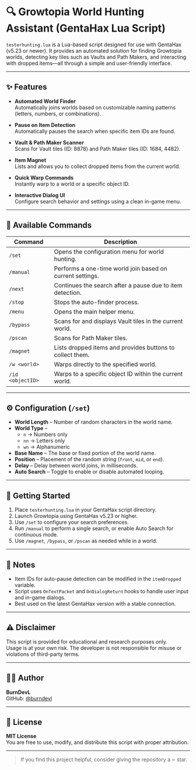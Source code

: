 # 🔍 Growtopia World Hunting Assistant (GentaHax Lua Script)

`testerhunting.lua` is a Lua-based script designed for use with GentaHax (v5.23 or newer). It provides an automated solution for finding Growtopia worlds, detecting key tiles such as Vaults and Path Makers, and interacting with dropped items—all through a simple and user-friendly interface.

---

## ✨ Features

- **Automated World Finder**  
  Automatically joins worlds based on customizable naming patterns (letters, numbers, or combinations).

- **Pause on Item Detection**  
  Automatically pauses the search when specific item IDs are found.

- **Vault & Path Maker Scanner**  
  Scans for Vault tiles (ID: 8878) and Path Maker tiles (ID: 1684, 4482).

- **Item Magnet**  
  Lists and allows you to collect dropped items from the current world.

- **Quick Warp Commands**  
  Instantly warp to a world or a specific object ID.

- **Interactive Dialog UI**  
  Configure search behavior and settings using a clean in-game menu.

---

## 🧪 Available Commands

| Command           | Description                                                                 |
|-------------------|-----------------------------------------------------------------------------|
| `/set`            | Opens the configuration menu for world hunting.                            |
| `/manual`         | Performs a one-time world join based on current settings.                   |
| `/next`           | Continues the search after a pause due to item detection.                   |
| `/stop`           | Stops the auto-finder process.                                              |
| `/menu`           | Opens the main helper menu.                                                 |
| `/bypass`         | Scans for and displays Vault tiles in the current world.                    |
| `/pscan`          | Scans for Path Maker tiles.                                                 |
| `/magnet`         | Lists dropped items and provides buttons to collect them.                   |
| `/w <world>`      | Warps directly to the specified world.                                      |
| `/id <objectID>`  | Warps to a specific object ID within the current world.                     |

---

## ⚙️ Configuration (`/set`)

- **World Length** – Number of random characters in the world name.
- **World Type** –  
  - `n` → Numbers only  
  - `nn` → Letters only  
  - `wn` → Alphanumeric
- **Base Name** – The base or fixed portion of the world name.
- **Position** – Placement of the random string (`front`, `mid`, or `end`).
- **Delay** – Delay between world joins, in milliseconds.
- **Auto Search** – Toggle to enable or disable automated looping.

---

## 🚀 Getting Started

1. Place `testerhunting.lua` in your GentaHax script directory.
2. Launch Growtopia using GentaHax v5.23 or higher.
3. Use `/set` to configure your search preferences.
4. Run `/manual` to perform a single search, or enable Auto Search for continuous mode.
5. Use `/magnet`, `/bypass`, or `/pscan` as needed while in a world.

---

## 📌 Notes

- Item IDs for auto-pause detection can be modified in the `itemDropped` variable.
- Script uses `OnTextPacket` and `OnDialogReturn` hooks to handle user input and in-game dialogs.
- Best used on the latest GentaHax version with a stable connection.

---

## ⚠️ Disclaimer

This script is provided for educational and research purposes only.  
Usage is at your own risk. The developer is not responsible for misuse or violations of third-party terms.

---

## 👨‍💻 Author

**BurnDevL**  
GitHub: [@burndevl](https://github.com/burndevl)

---

## 📄 License

**MIT License**  
You are free to use, modify, and distribute this script with proper attribution.

---

> If you find this project helpful, consider giving the repository a ⭐ star.
